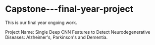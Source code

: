 # Capstone---final-year-project
This is our final year ongoing work. 


Project Name: Single Deep CNN Features to Detect Neurodegenerative Diseases: Alzheimer's, Parkinson's and Dementia.
